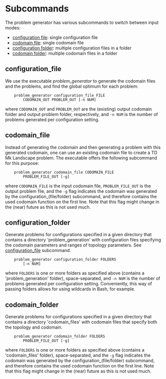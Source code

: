# Subcommands

The problem generator has various subcommands to switch between input modes: 
- [configuration file](#configurationfile): single configuration file
- [codomain file](#codomainfile): single codomain file
- [configuration folder](#configurationfolder): multiple configuration files in a folder
- [codomain folder](#codomainfolder): multiple codomain files in a folder

## configuration_file

We use the executable *problem\_generator* to generate the codomain files and the problems, and find the global optimum for each problem: 
``` 
    problem_generator configuration_file FILE 
        CODOMAIN_OUT PROBLEM_OUT [-n NUM]
```
where `CODOMAIN_OUT` and `PROBLEM_OUT` are the (existing) output codomain folder and output problem folder, respectively, and `-n NUM` is the number of problems generated per configuration setting.

## codomain_file

Instead of generating the codomain and then generating a problem with this generated codomain, one can use an existing codomain file to create a TD Mk Landscape problem. The executable offers the following subcommand for this purpose: 
```
    problem_generator codomain_file CODOMAIN_FILE 
        PROBLEM_FILE_OUT [-g]
```
where `CODOMAIN_FILE` is the input codomain file, `PROBLEM_FILE_OUT` is the output problem file, and the `-g` flag indicates the codomain was generated by the configuration_(file/folder) subcommand, and therefore contains the used codomain function on the first line. Note that this flag might change in the (near) future as this is not used much.

## configuration_folder

Generate problems for configurations specified in a given directory that contains a directory 'problem_generation' with configuration files specifying the codomain parameters and ranges of topology parameters. See [configuration_file](#configuration_file) subcommand.

``` 
    problem_generator configuration_folder FOLDERS 
        [-n NUM]
```
where `FOLDERS` is one or more folders as specified above (contains a 'problem_generation' folder), space-separated, and `-n NUM` is the number of problems generated per configuration setting. Conveniently, this way of passing folders allows for using wildcards in Bash, for example. 

## codomain_folder

Generate problems for configurations specified in a given directory that contains a directory 'codomain_files' with codomain files that specify both the topology and codomain. 

```
    problem_generator codomain_folder FOLDERS
        PROBLEM_FILE_OUT [-g]
```
where `FOLDERS` is one or more folders as specified above (contains a 'codomain_files' folder), space-separated, and the `-g` flag indicates the codomain was generated by the configuration_(file/folder) subcommand, and therefore contains the used codomain function on the first line. Note that this flag might change in the (near) future as this is not used much.
